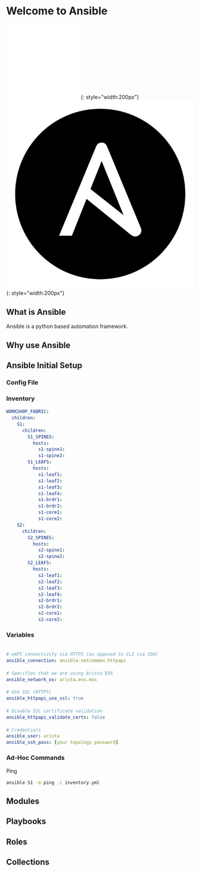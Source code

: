 # Welcome to Ansible

![Ansible Logo Dark](assets/images/ansible_logo_dark.png#only-dark){: style="width:200px"}
![Ansible Logo Light](assets/images/ansible_logo_light.png#only-light){: style="width:200px"}

## What is Ansible

Ansible is a python based automation framework.

## Why use Ansible

## Ansible Initial Setup

### Config File

### Inventory

```yaml
WORKSHOP_FABRIC:
  children:
    S1:
      children:
        S1_SPINES:
          hosts:
            s1-spine1:
            s1-spine2:
        S1_LEAFS:
          hosts:
            s1-leaf1:
            s1-leaf2:
            s1-leaf3:
            s1-leaf4:
            s1-brdr1:
            s1-brdr2:
            s1-core1:
            s1-core2:
    S2:
      children:
        S2_SPINES:
          hosts:
            s2-spine1:
            s2-spine2:
        S2_LEAFS:
          hosts:
            s2-leaf1:
            s2-leaf2:
            s2-leaf3:
            s2-leaf4:
            s2-brdr1:
            s2-brdr2:
            s2-core1:
            s2-core2:
```

### Variables

```yaml title="inventory/group_vars/WORKSHOP_FABRIC.yml"

# eAPI connectivity via HTTPS (as opposed to CLI via SSH)
ansible_connection: ansible.netcommon.httpapi

# Specifies that we are using Arista EOS
ansible_network_os: arista.eos.eos

# Use SSL (HTTPS)
ansible_httpapi_use_ssl: true

# Disable SSL certificate validation
ansible_httpapi_validate_certs: false

# Credentials
ansible_user: arista
ansible_ssh_pass: [your topology password]

```

### Ad-Hoc Commands

Ping

```bash
ansible S1 -m ping -i inventory.yml
```

## Modules

## Playbooks

## Roles

## Collections
